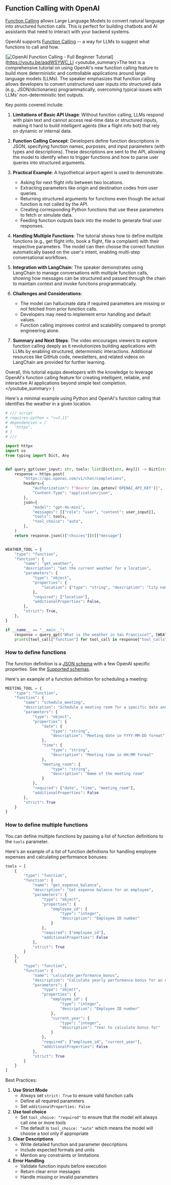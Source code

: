 ## Function Calling with OpenAI

[Function Calling](https://platform.openai.com/docs/guides/function-calling) allows Large Language Models to convert natural language into structured function calls. This is perfect for building chatbots and AI assistants that need to interact with your backend systems.

OpenAI supports [Function Calling](https://platform.openai.com/docs/guides/function-calling) -- a way for LLMs to suggest what functions to call and how.

[![OpenAI Function Calling - Full Beginner Tutorial](https://i.ytimg.com/vi_webp/aqdWSYWC_LI/sddefault.webp)](https://youtu.be/aqdWSYWC_LI
<youtube_summary>The text is a comprehensive tutorial on using OpenAI's new function calling feature to build more deterministic and controllable applications around large language models (LLMs). The speaker emphasizes that function calling allows developers to convert unstructured user inputs into structured data (e.g., JSON/dictionaries) programmatically, overcoming typical issues with LLMs' non-deterministic text outputs.

Key points covered include:

1. **Limitations of Basic API Usage**: Without function calling, LLMs respond with plain text and cannot access real-time data or structured inputs, making it hard to build intelligent agents (like a flight info bot) that rely on dynamic or internal data.

2. **Function Calling Concept**: Developers define function descriptions in JSON, specifying function names, purposes, and input parameters (with types and descriptions). These descriptions are sent to the API, allowing the model to identify when to trigger functions and how to parse user queries into structured arguments.

3. **Practical Example**: A hypothetical airport agent is used to demonstrate:
   - Asking for next flight info between two locations.
   - Extracting parameters like origin and destination codes from user queries.
   - Returning structured arguments for functions even though the actual function is not called by the API.
   - Creating corresponding Python functions that use these parameters to fetch or simulate data.
   - Feeding function outputs back into the model to generate final user responses.

4. **Handling Multiple Functions**: The tutorial shows how to define multiple functions (e.g., get flight info, book a flight, file a complaint) with their respective parameters. The model can then choose the correct function automatically based on the user's intent, enabling multi-step conversational workflows.

5. **Integration with LangChain**: The speaker demonstrates using LangChain to manage conversations with multiple function calls, showing how messages can be structured and passed through the chain to maintain context and invoke functions programmatically.

6. **Challenges and Considerations**:
   - The model can hallucinate data if required parameters are missing or not fetched from prior function calls.
   - Developers may need to implement error handling and default values.
   - Function calling improves control and scalability compared to prompt engineering alone.

7. **Summary and Next Steps**: The video encourages viewers to explore function calling deeply as it revolutionizes building applications with LLMs by enabling structured, deterministic interactions. Additional resources like GitHub code, newsletters, and related videos on LangChain are provided for further learning.

Overall, this tutorial equips developers with the knowledge to leverage OpenAI's function calling feature for creating intelligent, reliable, and interactive AI applications beyond simple text completion.</youtube_summary>
)

Here's a minimal example using Python and OpenAI's function calling that identifies the weather in a given location.

```python
# /// script
# requires-python = ">=3.11"
# dependencies = [
#   "httpx",
# ]
# ///

import httpx
import os
from typing import Dict, Any


def query_gpt(user_input: str, tools: list[Dict[str, Any]]) -> Dict[str, Any]:
    response = httpx.post(
        "https://api.openai.com/v1/chat/completions",
        headers={
            "Authorization": f"Bearer {os.getenv('OPENAI_API_KEY')}",
            "Content-Type": "application/json",
        },
        json={
            "model": "gpt-4o-mini",
            "messages": [{"role": "user", "content": user_input}],
            "tools": tools,
            "tool_choice": "auto",
        },
    )
    return response.json()["choices"][0]["message"]


WEATHER_TOOL = {
    "type": "function",
    "function": {
        "name": "get_weather",
        "description": "Get the current weather for a location",
        "parameters": {
            "type": "object",
            "properties": {
                "location": {"type": "string", "description": "City name or coordinates"}
            },
            "required": ["location"],
            "additionalProperties": False,
        },
        "strict": True,
    },
}

if __name__ == "__main__":
    response = query_gpt("What is the weather in San Francisco?", [WEATHER_TOOL])
    print([tool_call["function"] for tool_call in response["tool_calls"]])
```

### How to define functions

The function definition is a [JSON schema](https://json-schema.org/) with a few OpenAI specific properties.
See the [Supported schemas](https://platform.openai.com/docs/guides/structured-outputs#supported-schemas).

Here's an example of a function definition for scheduling a meeting:

```python
MEETING_TOOL = {
    "type": "function",
    "function": {
        "name": "schedule_meeting",
        "description": "Schedule a meeting room for a specific date and time",
        "parameters": {
            "type": "object",
            "properties": {
                "date": {
                    "type": "string",
                    "description": "Meeting date in YYYY-MM-DD format"
                },
                "time": {
                    "type": "string",
                    "description": "Meeting time in HH:MM format"
                },
                "meeting_room": {
                    "type": "string",
                    "description": "Name of the meeting room"
                }
            },
            "required": ["date", "time", "meeting_room"],
            "additionalProperties": False
        },
        "strict": True
    }
}
```

### How to define multiple functions

You can define multiple functions by passing a list of function definitions to the `tools` parameter.

Here's an example of a list of function definitions for handling employee expenses and calculating performance bonuses:

```python
tools = [
    {
        "type": "function",
        "function": {
            "name": "get_expense_balance",
            "description": "Get expense balance for an employee",
            "parameters": {
                "type": "object",
                "properties": {
                    "employee_id": {
                        "type": "integer",
                        "description": "Employee ID number"
                    }
                },
                "required": ["employee_id"],
                "additionalProperties": False
            },
            "strict": True
        }
    },
    {
        "type": "function",
        "function": {
            "name": "calculate_performance_bonus",
            "description": "Calculate yearly performance bonus for an employee",
            "parameters": {
                "type": "object",
                "properties": {
                    "employee_id": {
                        "type": "integer",
                        "description": "Employee ID number"
                    },
                    "current_year": {
                        "type": "integer",
                        "description": "Year to calculate bonus for"
                    }
                },
                "required": ["employee_id", "current_year"],
                "additionalProperties": False
            },
            "strict": True
        }
    }
]
```

Best Practices:

1. **Use Strict Mode**
   - Always set `strict: True` to ensure valid function calls
   - Define all required parameters
   - Set `additionalProperties: False`
2. **Use tool choice**
   - Set `tool_choice: "required"` to ensure that the model will always call one or more tools
   - The default is `tool_choice: "auto"` which means the model will choose a tool only if appropriate
3. **Clear Descriptions**
   - Write detailed function and parameter descriptions
   - Include expected formats and units
   - Mention any constraints or limitations
4. **Error Handling**
   - Validate function inputs before execution
   - Return clear error messages
   - Handle missing or invalid parameters
